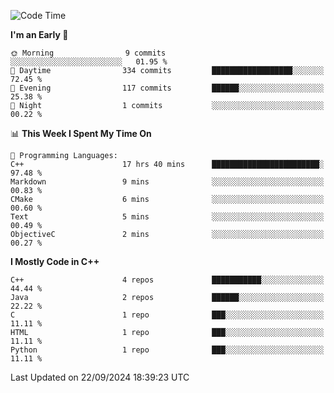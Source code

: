 <!--START_SECTION:waka-->
![Code Time](http://img.shields.io/badge/Code%20Time-45%20hrs%2050%20mins-blue)

**I'm an Early 🐤** 

```text
🌞 Morning                9 commits           ░░░░░░░░░░░░░░░░░░░░░░░░░   01.95 % 
🌆 Daytime                334 commits         ██████████████████░░░░░░░   72.45 % 
🌃 Evening                117 commits         ██████░░░░░░░░░░░░░░░░░░░   25.38 % 
🌙 Night                  1 commits           ░░░░░░░░░░░░░░░░░░░░░░░░░   00.22 % 
```


📊 **This Week I Spent My Time On** 

```text
💬 Programming Languages: 
C++                      17 hrs 40 mins      ████████████████████████░   97.48 % 
Markdown                 9 mins              ░░░░░░░░░░░░░░░░░░░░░░░░░   00.83 % 
CMake                    6 mins              ░░░░░░░░░░░░░░░░░░░░░░░░░   00.60 % 
Text                     5 mins              ░░░░░░░░░░░░░░░░░░░░░░░░░   00.49 % 
ObjectiveC               2 mins              ░░░░░░░░░░░░░░░░░░░░░░░░░   00.27 % 
```

**I Mostly Code in C++** 

```text
C++                      4 repos             ███████████░░░░░░░░░░░░░░   44.44 % 
Java                     2 repos             ██████░░░░░░░░░░░░░░░░░░░   22.22 % 
C                        1 repo              ███░░░░░░░░░░░░░░░░░░░░░░   11.11 % 
HTML                     1 repo              ███░░░░░░░░░░░░░░░░░░░░░░   11.11 % 
Python                   1 repo              ███░░░░░░░░░░░░░░░░░░░░░░   11.11 % 
```




 Last Updated on 22/09/2024 18:39:23 UTC
<!--END_SECTION:waka-->
